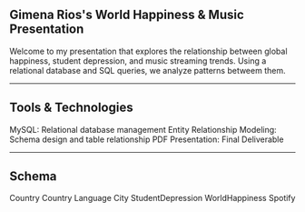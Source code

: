 ## Gimena Rios's World Happiness & Music Presentation

Welcome to my presentation that explores the relationship between global happiness, student depression, and music streaming trends. Using a relational database and SQL queries, we analyze patterns betweem them. 

---

## Tools & Technologies

MySQL: Relational database management
Entity Relationship Modeling: Schema design and table relationship
PDF Presentation: Final Deliverable

---

## Schema

Country 
Country Language
City
StudentDepression
WorldHappiness
Spotify

